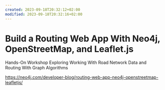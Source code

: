 ```yaml
---
created: 2023-09-18T20:32:12+02:00
modified: 2023-09-18T20:32:16+02:00
---
```


# Build a Routing Web App With Neo4j, OpenStreetMap, and Leaflet.js
Hands-On Workshop Exploring Working With Road Network Data and Routing With Graph Algorithms

https://neo4j.com/developer-blog/routing-web-app-neo4j-openstreetmap-leafletjs/

